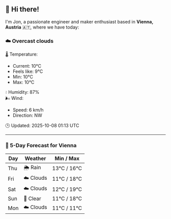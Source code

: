## 👋 Hi there!

I'm Jon, a passionate engineer and maker enthusiast based in **Vienna, Austria** 🇦🇹, where we have today:

### ☁️ Overcast clouds 

🌡️ Temperature: 
* Current: 10°C
* Feels like: 9°C
* Min: 10°C 
* Max: 10°C  

💧 Humidity: 87%  
🌬️ Wind: 
* Speed: 6 km/h 
* Direction: NW  

🕒 Updated: 2025-10-08 01:13 UTC

---

### 📅 5-Day Forecast for Vienna

| Day | Weather | Min / Max |
|-----|---------|------------|
| Thu | 🌦️ Rain | 13°C / 16°C |
| Fri | ☁️ Clouds | 11°C / 18°C |
| Sat | ☁️ Clouds | 12°C / 19°C |
| Sun | 🌙 Clear | 11°C / 18°C |
| Mon | ☁️ Clouds | 11°C / 11°C |
